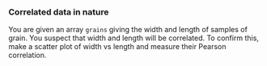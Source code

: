 ### Correlated data in nature

You are given an array `grains` giving the width and length of samples of grain. You suspect that width and length will be correlated. To confirm this, make a scatter plot of width vs length and measure their Pearson correlation.
